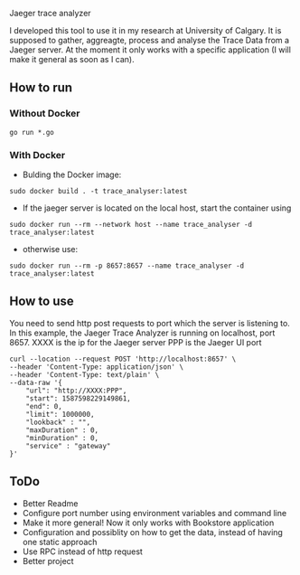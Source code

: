 Jaeger trace analyzer

I developed this tool to use it in my research at University of Calgary. It is supposed to gather, aggreagte, process and analyse the Trace Data from a Jaeger server. At the moment it only works with a specific application (I will make it general as soon as I can).
## How to run
### Without Docker
```
go run *.go
```
### With Docker
* Bulding the Docker image:
```
sudo docker build . -t trace_analyser:latest
```
* If the jaeger server is located on the local host, start the container using
```
sudo docker run --rm --network host --name trace_analyser -d trace_analyser:latest
```
* otherwise use:
```
sudo docker run --rm -p 8657:8657 --name trace_analyser -d trace_analyser:latest
```
## How to use
You need to send http post requests to port which the server is listening to.
In this example, the Jaeger Trace Analyzer is running on localhost, port 8657.
XXXX is the ip for the Jaeger server
PPP is the Jaeger UI port
```
curl --location --request POST 'http://localhost:8657' \
--header 'Content-Type: application/json' \
--header 'Content-Type: text/plain' \
--data-raw '{
	"url": "http://XXXX:PPP",
	"start": 1587598229149861,
	"end": 0,
	"limit": 1000000, 
	"lookback" : "",
	"maxDuration" : 0,
	"minDuration" : 0,
	"service" : "gateway"
}'
```
## ToDo
* Better Readme
* Configure port number using environment variables and command line
* Make it more general! Now it only works with Bookstore application
* Configuration and possiblity on how to get the data, instead of having one static approach
* Use RPC instead of http request
* Better project
